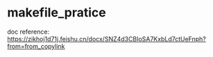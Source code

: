 # makefile_pratice
doc reference: https://zikhoj1d71j.feishu.cn/docx/SNZ4d3CBIoSA7KxbLd7ctUeFnph?from=from_copylink
